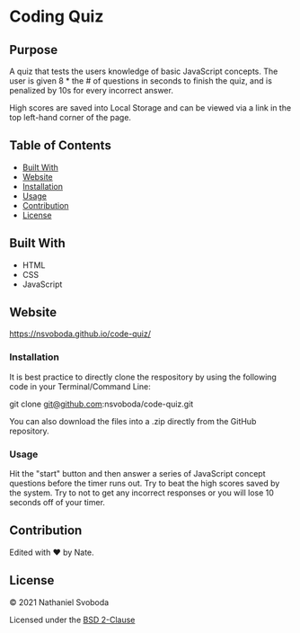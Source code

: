 # Coding Quiz

## Purpose

A quiz that tests the users knowledge of basic JavaScript concepts. The user is given 8 * the # of questions in seconds to finish the quiz, and is penalized by 10s for every incorrect answer.

High scores are saved into Local Storage and can be viewed via a link in the top left-hand corner of the page.

## Table of Contents
- [Built With](#built-with)
- [Website](#website)
- [Installation](#installation)
- [Usage](#usage)
- [Contribution](#contribution)
- [License](#license)

## Built With

* HTML
* CSS
* JavaScript

## Website

https://nsvoboda.github.io/code-quiz/

### Installation

It is best practice to directly clone the respository by using the following code in your Terminal/Command Line:

git clone git@github.com:nsvoboda/code-quiz.git

You can also download the files into a .zip directly from the GitHub repository.

### Usage

Hit the "start" button and then answer a series of JavaScript concept questions before the timer runs out. Try to beat the high scores saved by the system. Try to not to get any incorrect responses or you will lose 10 seconds off of your timer.

## Contribution
Edited with ❤️ by Nate.

## License

&copy; 2021 Nathaniel Svoboda

Licensed under the [BSD 2-Clause](LICENSE.txt)